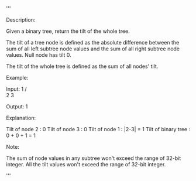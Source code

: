 '''

Description:

Given a binary tree, return the tilt of the whole tree.

The tilt of a tree node is defined as the absolute difference between the sum of all left subtree node values and the sum of all right subtree node values. Null node has tilt 0.

The tilt of the whole tree is defined as the sum of all nodes' tilt.



Example:

Input: 
         1
       /   \
      2     3

Output: 1

Explanation: 

Tilt of node 2 : 0
Tilt of node 3 : 0
Tilt of node 1 : |2-3| = 1
Tilt of binary tree : 0 + 0 + 1 = 1



Note:

The sum of node values in any subtree won't exceed the range of 32-bit integer.
All the tilt values won't exceed the range of 32-bit integer.

'''